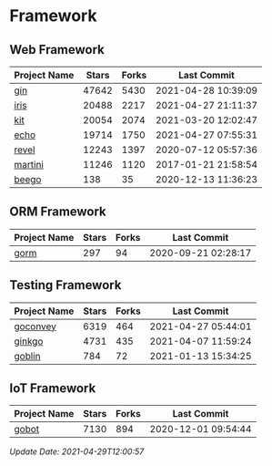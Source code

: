 # Framework

## Web Framework
| Project Name | Stars | Forks | Last Commit |
| ------------ | ----- | ----- | ----------- |
| [gin](https://github.com/gin-gonic/gin) | 47642 | 5430 | 2021-04-28 10:39:09 |
| [iris](https://github.com/kataras/iris) | 20488 | 2217 | 2021-04-27 21:11:37 |
| [kit](https://github.com/go-kit/kit) | 20054 | 2074 | 2021-03-20 12:02:47 |
| [echo](https://github.com/labstack/echo) | 19714 | 1750 | 2021-04-27 07:55:31 |
| [revel](https://github.com/revel/revel) | 12243 | 1397 | 2020-07-12 05:57:36 |
| [martini](https://github.com/go-martini/martini) | 11246 | 1120 | 2017-01-21 21:58:54 |
| [beego](https://github.com/astaxie/beego) | 138 | 35 | 2020-12-13 11:36:23 |

## ORM Framework
| Project Name | Stars | Forks | Last Commit |
| ------------ | ----- | ----- | ----------- |
| [gorm](https://github.com/jinzhu/gorm) | 297 | 94 | 2020-09-21 02:28:17 |

## Testing Framework
| Project Name | Stars | Forks | Last Commit |
| ------------ | ----- | ----- | ----------- |
| [goconvey](https://github.com/smartystreets/goconvey) | 6319 | 464 | 2021-04-27 05:44:01 |
| [ginkgo](https://github.com/onsi/ginkgo) | 4731 | 435 | 2021-04-07 11:59:24 |
| [goblin](https://github.com/franela/goblin) | 784 | 72 | 2021-01-13 15:34:25 |

## IoT Framework
| Project Name | Stars | Forks | Last Commit |
| ------------ | ----- | ----- | ----------- |
| [gobot](https://github.com/hybridgroup/gobot) | 7130 | 894 | 2020-12-01 09:54:44 |

*Update Date: 2021-04-29T12:00:57*